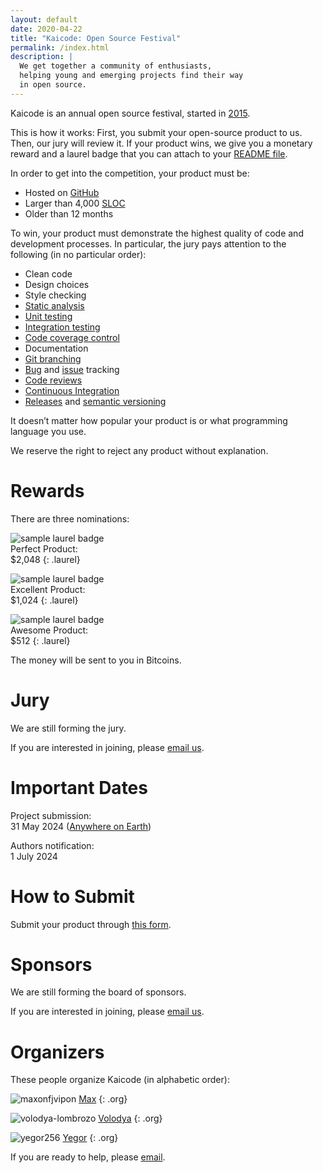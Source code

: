 ```yaml
---
layout: default
date: 2020-04-22
title: "Kaicode: Open Source Festival"
permalink: /index.html
description: |
  We get together a community of enthusiasts,
  helping young and emerging projects find their way
  in open source.
---
```


Kaicode is an annual open source festival,
started in [2015](https://www.yegor256.com/award.html).

This is how it works: First, you submit your open-source product to us. 
Then, our jury will review it. If your product wins, we give you 
a monetary reward and a laurel badge that you can attach to your 
[README file](https://docs.github.com/en/repositories/managing-your-repositorys-settings-and-features/customizing-your-repository/about-readmes).

In order to get into the competition, your product must be:

  * Hosted on [GitHub](https://github.com)
  * Larger than 4,000 [SLOC](https://en.wikipedia.org/wiki/Source_lines_of_code)
  * Older than 12 months

To win, your product must demonstrate the highest 
quality of code and development processes. 
In particular, the jury pays attention to the following (in no particular order):

  * Clean code
  * Design choices
  * Style checking
  * [Static analysis](https://en.wikipedia.org/wiki/Static_program_analysis)
  * [Unit testing](https://en.wikipedia.org/wiki/Unit_testing)
  * [Integration testing](https://en.wikipedia.org/wiki/Integration_testing)
  * [Code coverage control](https://en.wikipedia.org/wiki/Code_coverage)
  * Documentation
  * [Git branching](https://git-scm.com/book/en/v2/Git-Branching-Branches-in-a-Nutshell)
  * [Bug](https://en.wikipedia.org/wiki/Bug_tracking_system) and [issue](https://en.wikipedia.org/wiki/Issue_tracking_system) tracking
  * [Code reviews](https://en.wikipedia.org/wiki/Code_review) 
  * [Continuous Integration](https://en.wikipedia.org/wiki/Continuous_integration)
  * [Releases](https://en.wikipedia.org/wiki/Software_release_life_cycle) and [semantic versioning](https://semver.org/)

It doesn’t matter how popular your product is or what programming language you use.

We reserve the right to reject any product without explanation.

# Rewards

There are three nominations:

<img src="images/laurel-perfect.svg" alt="sample laurel badge"/><br/>
Perfect Product:<br/>
$2,048
{: .laurel}

<img src="images/laurel-excellent.svg" alt="sample laurel badge"/><br/>
Excellent Product:<br/>
$1,024
{: .laurel}

<img src="images/laurel-awesome.svg" alt="sample laurel badge"/><br/>
Awesome Product:<br/>
$512
{: .laurel}

The money will be sent to you in Bitcoins.

# Jury

We are still forming the jury.

If you are interested in joining, please [email us](mailto:jury@kaicode.org).

# Important Dates

Project submission:<br/>
31 May 2024 ([Anywhere on Earth](https://en.wikipedia.org/wiki/Anywhere_on_Earth))

Authors notification:<br/>
1 July 2024

# How to Submit

Submit your product through 
[this form](https://docs.google.com/forms/d/18FjK2MCe7etrfJmsKKOiQXWJO0EF-40Bac8TLgBSmFs).

# Sponsors

We are still forming the board of sponsors.

If you are interested in joining, please [email us](mailto:sponsor@kaicode.org).

# Organizers

These people organize Kaicode (in alphabetic order):

![maxonfjvipon](/images/orgs/maxonfjvipon.jpg)
[Max](https://github.com/maxonfjvipon)
{: .org}

![volodya-lombrozo](/images/orgs/volodya-lombrozo.jpg)
[Volodya](https://github.com/volodya-lombrozo)
{: .org}

![yegor256](/images/orgs/yegor256.jpg)
[Yegor](https://github.com/yegor256)
{: .org}

If you are ready to help, please [email](mailto:orgs@kaicode.org).
